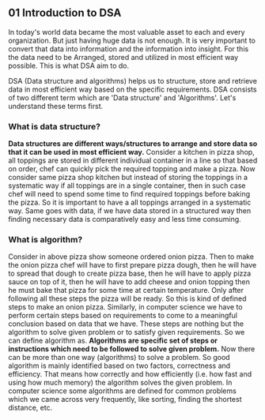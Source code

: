 ## 01 Introduction to DSA

In today's world data became the most valuable asset to each and every organization. But just having huge data is not enough.
It is very important to convert that data into information and the information into insight. For this the data need to be
Arranged, stored and utilized in most efficient way possible. This is what DSA aim to do.

DSA (Data structure and algorithms) helps us to structure, store and retrieve data in most efficient way based on the specific
requirements. DSA consists of two different term which are 'Data structure' and 'Algorithms'. Let's understand these terms first.

### What is data structure?
**Data structures are different ways/structures to arrange and store data so that it can be used in most efficient way.** Consider
a kitchen in pizza shop, all toppings are stored in different individual container in a line so that based on order, chef
can quickly pick the required topping and make a pizza. Now consider same pizza shop kitchen but instead of storing the toppings
in a systematic way if all toppings are in a single container, then in such case chef will need to spend some time to find
required toppings before baking the pizza. So it is important to have a all toppings arranged in a systematic way. Same 
goes with data, if we have data stored in a structured way then finding necessary data is comparatively easy and less 
time consuming. 

### What is algorithm?
Consider in above pizza show someone ordered onion pizza. Then to make the onion pizza chef will have to first prepare pizza dough,
then he will have to spread that dough to create pizza base, then he will have to apply pizza sauce on top of it, then he will 
have to add cheese and onion topping then he must bake that pizza for some time at certain temperature. Only after following
all these steps the pizza will be ready. So this is kind of defined steps to make an onion pizza. Similarly, in computer science
we have to perform certain steps based on requirements to come to a meaningful conclusion based on data that we have. These steps 
are nothing but the algorithm to solve given problem or to satisfy given requirements. So we can define algorithm as.
**Algorithms are specific set of steps or instructions which need to be followed to solve given problem.** Now there can be 
more than one way (algorithms) to solve a problem. So good algorithm is mainly identified based on two factors, correctness and efficiency.
That means how correctly and how efficiently (i.e. how fast and using how much memory)
the algorithm solves the given problem. In computer science some algorithms are defined for common problems which we came across 
very frequently, like sorting, finding the shortest distance, etc. 

